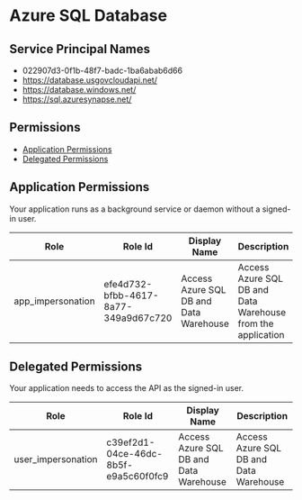 # Azure SQL Database
## Service Principal Names
- 022907d3-0f1b-48f7-badc-1ba6abab6d66
- https://database.usgovcloudapi.net/
- https://database.windows.net/
- https://sql.azuresynapse.net/

 ## Permissions
- [Application Permissions](#application-permissions)
- [Delegated Permissions](#delegated-permissions)

## Application Permissions
Your application runs as a background service or daemon without a signed-in user.

| Role | Role Id | Display Name | Description |
|---|---|---|---|
| app_impersonation | efe4d732-bfbb-4617-8a77-349a9d67c720 | Access Azure SQL DB and Data Warehouse | Access Azure SQL DB and Data Warehouse from the application |

## Delegated Permissions
Your application needs to access the API as the signed-in user. 

| Role | Role Id | Display Name | Description |
|---|---|---|---|
| user_impersonation | c39ef2d1-04ce-46dc-8b5f-e9a5c60f0fc9 | Access Azure SQL DB and Data Warehouse | Access Azure SQL DB and Data Warehouse |

